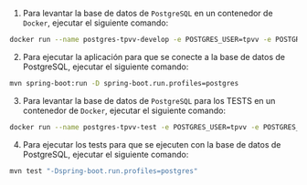 1. Para levantar la base de datos de `PostgreSQL` en un contenedor de `Docker`, ejecutar el siguiente comando:

```sh
docker run --name postgres-tpvv-develop -e POSTGRES_USER=tpvv -e POSTGRES_PASSWORD=tpvv -e POSTGRES_DB=tpvv -p 5462:5432 -d postgres:13
```

2. Para ejecutar la aplicación para que se conecte a la base de datos de PostgreSQL, ejecutar el siguiente comando:

```sh
mvn spring-boot:run -D spring-boot.run.profiles=postgres
```

3. Para levantar la base de datos de `PostgreSQL` para los TESTS en un contenedor de `Docker`, ejecutar el siguiente comando:

```sh
docker run --name postgres-tpvv-test -e POSTGRES_USER=tpvv -e POSTGRES_PASSWORD=tpvv -e POSTGRES_DB=tpvv_test -p 5463:5432 -d postgres:13
```

4. Para ejecutar los tests para que se ejecuten con la base de datos de PostgreSQL, ejecutar el siguiente comando:

```sh
mvn test "-Dspring-boot.run.profiles=postgres"
```